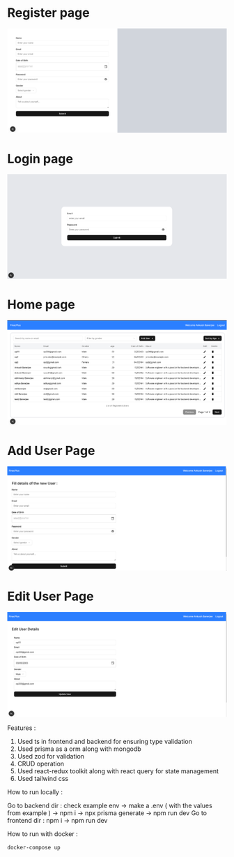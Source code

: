 
# Register page
![](https://github.com/ankush109/FinancePlus/blob/main/frontend/app/assets/register.png)

# Login page
![](https://github.com/ankush109/FinancePlus/blob/main/frontend/app/assets/login.png)

# Home page
![](https://github.com/ankush109/FinancePlus/blob/main/frontend/app/assets/home-page.png)

# Add User Page 
![](https://github.com/ankush109/FinancePlus/blob/main/frontend/app/assets/add-user.png)

# Edit User Page 
![](https://github.com/ankush109/FinancePlus/blob/main/frontend/app/assets/edit-user.png)


Features :

1. Used ts in frontend and backend for ensuring type validation
2. Used prisma as a orm along with mongodb 
3. Used zod for validation
4. CRUD operation 
5. Used react-redux toolkit along with react query for state management 
6. Used tailwind css


How to run locally : 

Go to backend dir : check example env -> make a .env ( with the values from example )  -> npm i -> npx prisma generate -> npm run dev
Go to frontend dir : npm i -> npm run dev

How to run with docker : 

```sh
docker-compose up
```


















